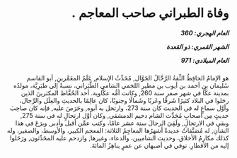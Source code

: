 <h1 dir="rtl">وفاة الطبراني صاحب المعاجم .</h1>

<h5 dir="rtl">العام الهجري:  360

الشهر القمري: ذو القعدة

العام الميلادي: 971</h5>

<p dir="rtl">هو الإمامُ الحافِظُ الثِّقةُ الرَّحَّالُ الجَوَّال, مُحَدِّثُ الإسلام, عَلَمُ المعَمَّرينِ, أبو القاسم سُليمان بن أحمد بن أيوب بن مطير اللخمي الشامي الطَّبَراني، نسبةً إلى طبَرِيَّة، مولدُه بمدينة عكَّا في شهر صفر سنة 260, وكانت أمُّه عكَّاوية. أحد الحُفَّاظ المكثرينَ الذين رحَلوا في البلاد كثيرًا شَرقًا وغَربًا وشَمالًا وجنوبًا، كان عالِمًا بالحديثِ والعِلَل والرِّجال، وأوَّل سماعٍ له في الحديث كان سنة 273، وارتحل به أبوه, وحَرَصَ عليه, فإنه كان صاحِبَ حديثٍ مِن أصحابِ مُحَدِّث الشام دحيم الدمشقي, وكان أوَّل ارتحالٍ له في سنة 275, وبقي في الارتحالِ, ولَقِيَ الرجالَ ستة عشر عامًا، وكتب عمَّن أقبل وأدبر, وبرَعَ في هذا الشأنِ, له مُصَنَّفاتٌ عديدةٌ أشهرُها المعاجِمُ الثلاثة: المعجم الكبير، والأوسط، والصغير، وله كذلك مكارمُ الأخلاق، وحديث الشاميين، والدعاء، وغيرها, وازدحم عليه المحَدِّثون, ورَحَلوا إليه من الأقطارِ. توفي في أصبهان عن عمرٍ يناهِزُ المائةَ.</p></br>
